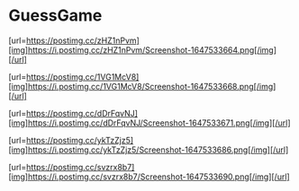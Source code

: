 # GuessGame

[url=https://postimg.cc/zHZ1nPvm][img]https://i.postimg.cc/zHZ1nPvm/Screenshot-1647533664.png[/img][/url]

[url=https://postimg.cc/1VG1McV8][img]https://i.postimg.cc/1VG1McV8/Screenshot-1647533668.png[/img][/url]

[url=https://postimg.cc/dDrFqvNJ][img]https://i.postimg.cc/dDrFqvNJ/Screenshot-1647533671.png[/img][/url]

[url=https://postimg.cc/ykTzZjz5][img]https://i.postimg.cc/ykTzZjz5/Screenshot-1647533686.png[/img][/url]

[url=https://postimg.cc/svzrx8b7][img]https://i.postimg.cc/svzrx8b7/Screenshot-1647533690.png[/img][/url]


